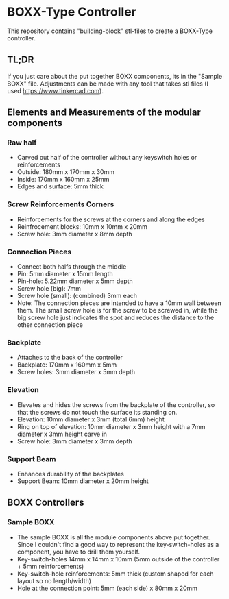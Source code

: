 # BOXX-Type Controller

This repository contains "building-block" stl-files to create a BOXX-Type controller.

## TL;DR
If you just care about the put together BOXX components, its in the "Sample BOXX" file.
Adjustments can be made with any tool that takes stl files (I used  https://www.tinkercad.com).


## Elements and Measurements of the modular components

### Raw half
- Carved out half of the controller without any keyswitch holes or reinforcements
- Outside: 180mm x 170mm x 30mm
- Inside:	170mm x 160mm x 25mm
- Edges and surface: 5mm thick

### Screw Reinforcements Corners
- Reinforcements for the screws at the corners and along the edges
- Reinfrocement blocks: 10mm x 10mm x 20mm
- Screw hole: 3mm diameter x 8mm depth

### Connection Pieces
- Connect both halfs through the middle
- Pin: 5mm diameter x 15mm length
- Pin-hole: 5.22mm diameter x 5mm depth
- Screw hole (big): 7mm
- Screw hole (small): (combined) 3mm each 
- Note: The connection pieces are intended to have a 10mm wall between them. The small screw hole is for the screw to be screwed in, while the big screw hole just indicates the spot and reduces the distance to the other connection piece

### Backplate
- Attaches to the back of the controller
- Backplate: 170mm x 160mm x 5mm
- Screw holes: 3mm diameter x 5mm depth

### Elevation
- Elevates and hides the screws from the backplate of the controller, so that the screws do not touch the surface its standing on.
- Elevation: 10mm diameter x 3mm (total 6mm) height
- Ring on top of elevation: 10mm diameter x 3mm height with a 7mm diameter x 3mm height carve in
- Screw hole: 3mm diameter x 3mm depth

### Support Beam
- Enhances durability of the backplates
- Support Beam: 10mm diameter x 20mm height


## BOXX Controllers

### Sample BOXX
- The sample BOXX is all the module components above put together. Since I couldn't find a good way to represent the key-switch-holes as a component, you have to drill them yourself.
- Key-switch-holes 14mm x 14mm x 10mm (5mm outside of the controller + 5mm reinforcements)
- Key-switch-hole reinforcements: 5mm thick (custom shaped for each layout so no length/width)
- Hole at the connection point: 5mm (each side) x 80mm x 20mm


